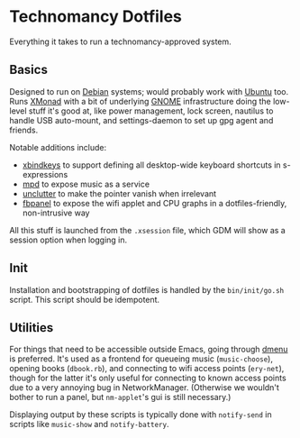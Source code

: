 # Technomancy Dotfiles

Everything it takes to run a technomancy-approved system.

## Basics

Designed to run on [Debian](http://debian.org) systems; would probably
work with [Ubuntu](http://ubuntu.com) too. Runs
[XMonad](http://xmonad.org) with a bit of underlying
[GNOME](http://gnome.org) infrastructure doing the low-level stuff
it's good at, like power management, lock screen, nautilus to handle
USB auto-mount, and settings-daemon to set up gpg agent and friends.

Notable additions include:

* [xbindkeys](http://www.nongnu.org/xbindkeys/xbindkeys.html) to
  support defining all desktop-wide keyboard shortcuts in
  s-expressions
* [mpd](http://musicpd.org) to expose music as a service
* [unclutter](http://packages.debian.org/sid/unclutter) to make the
  pointer vanish when irrelevant
* [fbpanel](http://fbpanel.sourceforge.net/) to expose the wifi applet
  and CPU graphs in a dotfiles-friendly, non-intrusive way

All this stuff is launched from the `.xsession` file, which GDM will
show as a session option when logging in.

## Init

Installation and bootstrapping of dotfiles is handled by the
`bin/init/go.sh` script. This script should be idempotent.

## Utilities

For things that need to be accessible outside Emacs, going through
[dmenu](http://tools.suckless.org/dmenu/) is preferred. It's used as a
frontend for queueing music (`music-choose`), opening books
(`dbook.rb`), and connecting to wifi access points (`ery-net`), though
for the latter it's only useful for connecting to known access points
due to a very annoying bug in NetworkManager. (Otherwise we wouldn't
bother to run a panel, but `nm-applet`'s gui is still necessary.)

Displaying output by these scripts is typically done with
`notify-send` in scripts like `music-show` and `notify-battery`.

